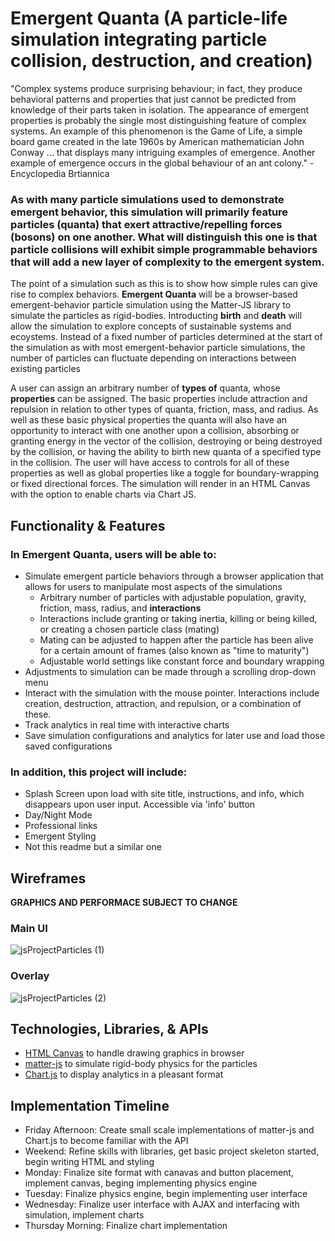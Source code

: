 # Emergent Quanta (A particle-life simulation integrating particle collision, destruction, and creation) #

"Complex systems produce surprising behaviour; in fact, they produce behavioral patterns and properties that just cannot be predicted from knowledge of their parts taken in isolation. The appearance of emergent properties is probably the single most distinguishing feature of complex systems. An example of this phenomenon is the Game of Life, a simple board game created in the late 1960s by American mathematician John Conway ... that displays many intriguing examples of emergence. Another example of emergence occurs in the global behaviour of an ant colony." - Encyclopedia Brtiannica

### As with many particle simulations used to demonstrate emergent behavior, this simulation will primarily feature particles (quanta) that exert attractive/repelling forces (bosons) on one another. What will distinguish this one is that particle collisions will exhibit simple programmable behaviors that will add a new layer of complexity to the emergent system. ###

The point of a simulation such as this is to show how simple rules can give rise to complex behaviors. **Emergent Quanta** will be a browser-based emergent-behavior particle simulation using the Matter-JS library to simulate the particles as rigid-bodies. Introducting **birth** and **death** will allow the simulation to explore concepts of sustainable systems and ecoystems. Instead of a fixed number of particles determined at the start of the simulation as with most emergent-behavior particle simulations, the number of particles can fluctuate depending on interactions between existing particles

A user can assign an arbitrary number of **types of** quanta, whose **properties** can be assigned. The basic properties include attraction and repulsion in relation to other types of quanta, friction, mass, and radius. As well as these basic physical properties the quanta will also have an opportunity to interact with one another upon a collision, absorbing or granting energy in the vector of the collision, destroying or being destroyed by the collision, or having the ability to birth new quanta of a specified type in the collision. The user will have access to controls for all of these properties as well as global properties like a toggle for boundary-wrapping or fixed directional forces. The simulation will render in an HTML Canvas with the option to enable charts via Chart JS.

## Functionality & Features ##

### In Emergent Quanta, users will be able to: ###
- Simulate emergent particle behaviors through a browser application that allows for users to manipulate most aspects of the simulations
  - Arbitrary number of particles with adjustable population, gravity, friction, mass, radius, and **interactions**
  - Interactions include granting or taking inertia, killing or being killed, or creating a chosen particle class (mating)
  - Mating can be adjusted to happen after the particle has been alive for a certain amount of frames (also known as "time to maturity")
  - Adjustable world settings like constant force and boundary wrapping
- Adjustments to simulation can be made through a scrolling drop-down menu
- Interact with the simulation with the mouse pointer. Interactions include creation, destruction, attraction, and repulsion, or a combination of these.
- Track analytics in real time with interactive charts
- Save simulation configurations and analytics for later use and load those saved configurations

### In addition, this project will include: ###
- Splash Screen upon load with site title, instructions, and info, which disappears upon user input. Accessible via 'info' button
- Day/Night Mode
- Professional links
- Emergent Styling
- Not this readme but a similar one

## Wireframes ##
**GRAPHICS AND PERFORMACE SUBJECT TO CHANGE**

### Main UI ###
![jsProjectParticles (1)](https://github.com/Wizzerrd/jsProjectLuis/assets/133073175/f6aefd09-52b2-4ad5-bfb3-6d25ca52396a)


### Overlay ###
![jsProjectParticles (2)](https://github.com/Wizzerrd/jsProjectLuis/assets/133073175/bf65d21a-20bb-4405-8f62-8d4e9f8c95bf)


## Technologies, Libraries, & APIs ##
- [HTML Canvas](https://www.w3schools.com/html/html5_canvas.asp) to handle drawing graphics in browser
- [matter-js](https://github.com/liabru/matter-js) to simulate rigid-body physics for the particles
- [Chart.js](https://github.com/chartjs/Chart.js) to display analytics in a pleasant format

## Implementation Timeline ##
- Friday Afternoon: Create small scale implementations of matter-js and Chart.js to become familiar with the API
- Weekend: Refine skills with libraries, get basic project skeleton started, begin writing HTML and styling
- Monday: Finalize site format with canavas and button placement, implement canvas, beging implementing physics engine
- Tuesday: Finalize physics engine, begin implementing user interface
- Wednesday: Finalize user interface with AJAX and interfacing with simulation, implement charts
- Thursday Morning: Finalize chart implementation




